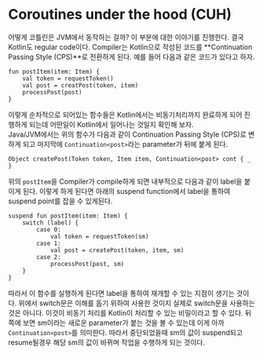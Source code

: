 # Coroutines under the hood (CUH)

어떻게 코틀린은 JVM에서 동작하는 걸까? 이 부분에 대한 이야기를 진행한다. 결국 Kotlin도 regular code이다. Compiler는 Kotlin으로 작성된 코드를 **Continuation Passing Style (CPS)**로 전환하게 된다.
예를 들어 다음과 같은 코드가 있다고 하자.

```
fun postItem(item: Item) {
	val token = requestToken()
	val post = creatPost(token, item)
	processPost(post)
}
```

이렇게 순차적으로 되어있는 함수들은 Kotlin에서는 비동기처리까지 완료하게 되어 진행하게 되는데 어떤일이 Kotlin에서 일어나는 것일지 확인해 보자.  
Java/JVM에서는 위의 함수가 다음과 같이 Continuation Passing Style (CPS)로 변하게 되고 마지막에 `Continuation<post>`라는 parameter가 뒤에 붙게 된다.  
```
Object createPost(Token token, Item item, Continuation<post> cont { _ }
```

위의 `postItem`을 Compiler가 compile하게 되면 내부적으로 다음과 같이 label을 붙이게 된다. 이렇게 하게 된다면 아래의 suspend function에서 label을 통하여 suspend point를 잡을 수 있게된다.

```
suspend fun postItem(item: Item) {
	switch (label) {
		case 0:
			val token = requestToken(sm)
		case 1:
			val post = createPost(token, item, sm)
		case 2:
			processPost(post, sm)
	}
}
```

따라서 이 함수를 실행하게 된다면 label을 통하여 재개할 수 있는 지점이 생기는 것이다. 위에서 switch문은 이해를 돕기 위하여 사용한 것이지 실제로 switch문을 사용하는 것은 아니다. 이것이 비동기 처리를 Kotlin이 처리할 수 있는 비밀이라고 할 수 있다. 뒤쪽에 보면 sm이라는 새로운 parameter가 붙는 것을 볼 수 있는데 이게 아까 `Continuation<post>`를 의미한다. 따라서 중단되었을때 sm의 값이 suspend되고 resume될경우 해당 sm의 값이 바뀌며 작업을 수행하게 되는 것이다.  

